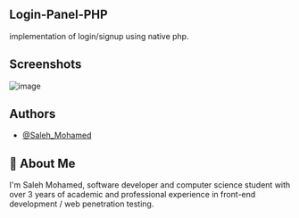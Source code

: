 ## Login-Panel-PHP
implementation of login/signup using native php.

## Screenshots

![image](https://user-images.githubusercontent.com/61949488/141478510-1b5a4e45-dd63-47ed-b7b5-fe22fc7ff9af.png)

## Authors

- [@Saleh_Mohamed](https://github.com/0xManticore)

## 🚀 About Me
I'm Saleh Mohamed, software developer and computer science student with over 3 years of academic and professional experience in front-end development / web penetration testing.
